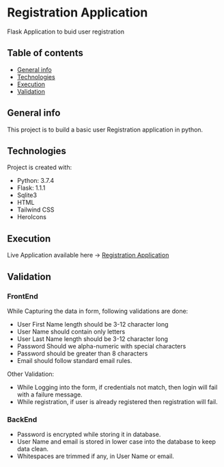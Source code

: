 # Registration Application
Flask Application to buid user registration

## Table of contents
* [General info](#general-info)
* [Technologies](#technologies)
* [Execution](#execution)
* [Validation](#validation)

## General info
This project is to build a basic user Registration application in python.
	
## Technologies
Project is created with:
* Python: 3.7.4
* Flask: 1.1.1
* Sqlite3
* HTML
* Tailwind CSS
* HeroIcons
	
## Execution
Live Application available here -> [Registration Application](https://dashboard.heroku.com/apps/registration-form-flask/resources)

## Validation

### FrontEnd
While Capturing the data in form, following validations are done:
* User First Name length should be 3-12 character long
* User Name should contain only letters
* User Last Name length should be 3-12 character long
* Password Should we alpha-numeric with special characters
* Password should be greater than 8 characters
* Email should follow standard email rules.

Other Validation:
* While Logging into the form, if credentials not match, then login will fail with a failure message.
* While registration, if user is already registered then registration will fail.

### BackEnd
* Password is encrypted while storing it in database.
* User Name and email is stored in lower case into the database to keep data clean.
* Whitespaces are trimmed if any, in User Name or email.

